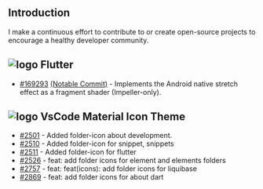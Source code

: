 ## Introduction
I make a continuous effort to contribute to or create open-source projects to encourage a healthy developer community.

## ![logo](https://github.com/user-attachments/assets/6cad9614-6ea4-4402-bf6a-8ece0753573e) Flutter
- [#169293](https://github.com/flutter/flutter/pull/169293) [(Notable Commit)](https://github.com/flutter/flutter/issues/161460) - Implements the Android native stretch effect as a fragment shader (Impeller-only).

## ![logo](https://github.com/user-attachments/assets/8969ce91-a513-49ce-9874-ef0d297f5c45) VsCode Material Icon Theme

- [#2501](https://github.com/material-extensions/vscode-material-icon-theme/pull/2501) - Added folder-icon about development.
- [#2510](https://github.com/material-extensions/vscode-material-icon-theme/pull/2510) - Added folder-icon for snippet, snippets
- [#2511](https://github.com/material-extensions/vscode-material-icon-theme/pull/2511) - Added folder-icon for flutter
- [#2526](https://github.com/material-extensions/vscode-material-icon-theme/pull/2526) - feat: add folder icons for element and elements folders
- [#2757](https://github.com/material-extensions/vscode-material-icon-theme/pull/2757) - feat: feat(icons): add folder icons for liquibase
- [#2869](https://github.com/material-extensions/vscode-material-icon-theme/pull/2869) - feat: add folder icons for about dart


